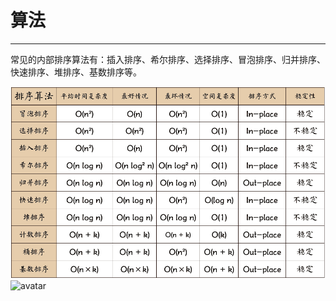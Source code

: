 # 算法

---
常见的内部排序算法有：插入排序、希尔排序、选择排序、冒泡排序、归并排序、快速排序、堆排序、基数排序等。

![avatar](imgs/img.png)
![avatar](../blog/algorithm/imgs/img.png)















